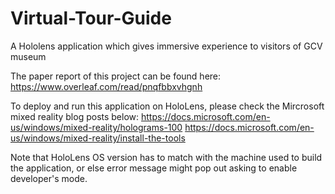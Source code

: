 # Virtual-Tour-Guide
A Hololens application which gives immersive experience to visitors of GCV museum

The paper report of this project can be found here:
https://www.overleaf.com/read/pnqfbbxvhgnh

To deploy and run this application on HoloLens, please check the Mircrosoft mixed reality blog posts below:
https://docs.microsoft.com/en-us/windows/mixed-reality/holograms-100
https://docs.microsoft.com/en-us/windows/mixed-reality/install-the-tools

Note that HoloLens OS version has to match with the machine used to build the application, or else error message might pop out asking to enable developer's mode.
